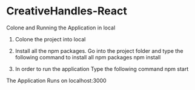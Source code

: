 # CreativeHandles-React
Colone and Running the Application in local

1. Colone the project into local

2. Install all the npm packages. Go into the project folder and type the following command to install all npm packages
npm install

3. In order to run the application Type the following command
npm start

The Application Runs on localhost:3000
